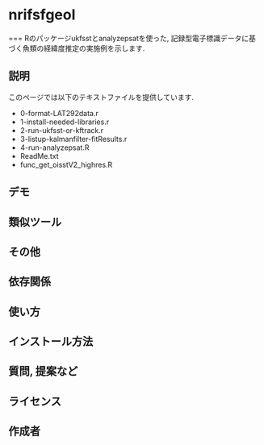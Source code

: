 # nrifsfgeol
===
Rのパッケージukfsstとanalyzepsatを使った, 記録型電子標識データに基づく魚類の経緯度推定の実施例を示します.

## 説明
このページでは以下のテキストファイルを提供しています.
- 0-format-LAT292data.r
- 1-install-needed-libraries.r
- 2-run-ukfsst-or-kftrack.r
- 3-listup-kalmanfilter-fitResults.r
- 4-run-analyzepsat.R
- ReadMe.txt
- func\_get\_oisstV2_highres.R

## デモ

## 類似ツール

## その他

## 依存関係

## 使い方

## インストール方法

## 質問, 提案など

## ライセンス

## 作成者







